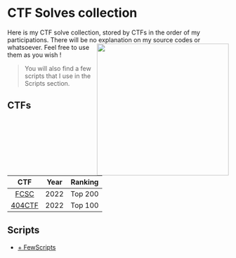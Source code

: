# CTF Solves collection

Here is my CTF solve collection, stored by CTFs in the order of my participations.
There will be no explanation on my source codes or whatsoever.
<img align="right" height="300" src="Gavroche.png">
Feel free to use them as you wish !

> You will also find a few scripts that I use in the Scripts section.

## CTFs

| CTF | Year | Ranking |
| :-: | :--: | :-----: |
| [FCSC](https://github.com/PetitPrinc3/CTFSolvesCollection/tree/main/1.%20FCSC) | 2022 | Top 200 |
| [404CTF](https://github.com/PetitPrinc3/CTFSolvesCollection/tree/main/2.%20404CTF) | 2022 | Top 100 |

## Scripts

- [+ FewScripts](https://github.com/PetitPrinc3/CTFSolvesCollection/tree/main/+%20FewScripts)
